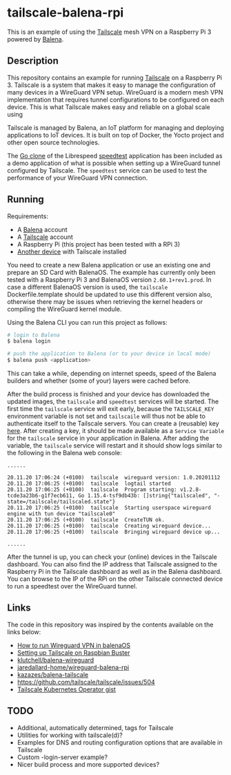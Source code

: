 # tailscale-balena-rpi

This is an example of using the [Tailscale](https://tailscale.com/) mesh VPN on a Raspberry Pi 3 powered by [Balena](https://www.balena.io/).

## Description

This repository contains an example for running [Tailscale](https://tailscale.com/) on a Raspberry Pi 3.
Tailscale is a system that makes it easy to manage the configuration of many devices in a WireGuard VPN setup.
WireGuard is a modern mesh VPN implementation that requires tunnel configurations to be configured on each device.
This is what Tailscale makes easy and reliable on a global scale using 

Tailscale is managed by Balena, an IoT platform for managing and deploying applications to IoT devices.
It is built on top of Docker, the Yocto project and other open source technologies.

The [Go clone](https://github.com/librespeed/speedtest-go) of the Librespeed [speedtest](https://github.com/librespeed/speedtest) application has been included as a demo application of what is possible when setting up a WireGuard tunnel configured by Tailscale. 
The `speedtest` service can be used to test the performance of your WireGuard VPN connection.

## Running

Requirements:

* A [Balena](https://www.balena.io/cloud/) account
* A [Tailscale](https://tailscale.com/) account
* A Raspberry Pi (this project has been tested with a RPi 3)
* [Another device](https://tailscale.com/download) with Tailscale installed

You need to create a new Balena application or use an existing one and prepare an SD Card with BalenaOS.
The example has currently only been tested with a Raspberry Pi 3 and BalenaOS version `2.60.1+rev1.prod`. 
In case a different BalenaOS version is used, the `tailscale` Dockerfile.template should be updated to use this different version also, otherwise there may be issues when retrieving the kernel headers or compiling the WireGuard kernel module. 

Using the Balena CLI you can run this project as follows:

```bash
# login to Balena
$ balena login

# push the application to Balena (or to your device in local mode)
$ balena push <application>
```

This can take a while, depending on internet speeds, speed of the Balena builders and whether (some of your) layers were cached before.

After the build process is finished and your device has downloaded the updated images, the `tailscale` and `speedtest` services will be started.
The first time the `tailscale` service will exit early, because the `TAILSCALE_KEY` environment variable is not set and `tailscaile` will thus not be able to authenticate itself to the Tailscale servers.
You can create a (reusable) key [here](https://login.tailscale.com/admin/authkeys).
After creating a key, it should be made available as a `Service Variable` for the `tailscale` service in your application in Balena.
After adding the variable, the `tailscale` service will restart and it should show logs similar to the following in the Balena web console:

```
......

20.11.20 17:06:24 (+0100)  tailscale  wireguard version: 1.0.20201112
20.11.20 17:06:25 (+0100)  tailscale  logtail started
20.11.20 17:06:25 (+0100)  tailscale  Program starting: v1.2.8-tcde3a23b6-g1f7ecb611, Go 1.15.4-tsf9db43b: []string{"tailscaled", "-state=/tailscale/tailscaled.state"}
20.11.20 17:06:25 (+0100)  tailscale  Starting userspace wireguard engine with tun device "tailscale0"
20.11.20 17:06:25 (+0100)  tailscale  CreateTUN ok.
20.11.20 17:06:25 (+0100)  tailscale  Creating wireguard device...
20.11.20 17:06:25 (+0100)  tailscale  Bringing wireguard device up...

......

```

After the tunnel is up, you can check your (online) devices in the Tailscale dashboard. 
You can also find the IP address that Tailscale assigned to the Raspberry Pi in the Tailscale dashboard as well as in the Balena dashboard.
You can browse to the IP of the RPi on the other Tailscale connected device to run a speedtest over the WireGuard tunnel.

## Links

The code in this repository was inspired by the contents available on the links below:

* [How to run Wireguard VPN in balenaOS](https://www.balena.io/blog/how-to-run-wireguard-vpn-in-balenaos/)
* [Setting up Tailscale on Raspbian Buster](https://tailscale.com/kb/1043/install-raspbian-buster)
* [klutchell/balena-wireguard](https://github.com/klutchell/balena-wireguard)
* [jaredallard-home/wireguard-balena-rpi](https://github.com/jaredallard-home/wireguard-balena-rpi)
* [kazazes/balena-tailscale](https://github.com/kazazes/balena-tailscale)
* https://github.com/tailscale/tailscale/issues/504
* [Tailscale Kubernetes Operator gist](https://gist.github.com/hamishforbes/2ac7ae9d7ea47cad4e3a813c9b45c10f)


## TODO

* Additional, automatically determined, tags for Tailscale
* Utilities for working with tailscale(d)?
* Examples for DNS and routing configuration options that are available in Tailscale
* Custom -login-server example?
* Nicer build process and more supported devices?
